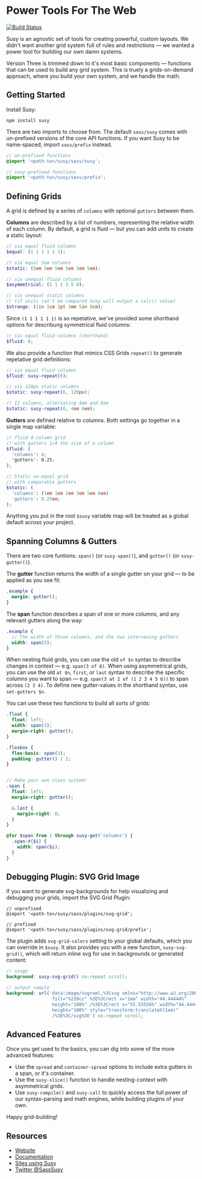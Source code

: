 Power Tools For The Web
=======================

[![Build Status](https://travis-ci.org/oddbird/susy.png?branch=threeish)](https://travis-ci.org/oddbird/susy)

Susy is an agnostic set of tools
for creating powerful, custom layouts.
We didn't want another grid system
full of rules and restrictions —
we wanted a power tool
for building our own damn systems.

Version Three is trimmed down to it's most basic components —
functions that can be used to build any grid system.
This is truely a grids-on-demand approach,
where you build your own system,
and we handle the math.


Getting Started
---------------

Install Susy:

```
npm install susy
```

There are two imports to choose from.
The default `sass/susy` comes with
un-prefixed versions of the core API functions.
If you want Susy to be name-spaced,
import `sass/prefix` instead.

```scss
// un-prefixed functions
@import '<path-to>/susy/sass/susy';

// susy-prefixed functions
@import '<path-to>/susy/sass/prefix';
```


Defining Grids
--------------

A grid is defined by a series of `columns`
with optional `gutters` between them.

**Columns** are described by a list of numbers,
representing the relative width of each column.
By default, a grid is fluid —
but you can add units to create a static layout:

```scss
// six equal fluid columns
$equal: (1 1 1 1 1 1);

// six equal 5em columns
$static: (5em 5em 5em 5em 5em 5em);

// six unequal fluid columns
$asymmetrical: (1 1 2 3 5 8);

// six unequal static columns
// (if units can't be compared Susy will output a calc() value)
$strange: (1in 1cm 2pt 3mm 5in 8cm);
```

Since `(1 1 1 1 1 1)` is so repetative,
we've provided some shorthand options
for describung symmetrical fluid columns:

```scss
// six equal fluid columns (shorthand)
$fluid: 6;
```

We also provide a function
that mimics CSS Grids `repeat()`
to generate repetative grid definitions:

```scss
// six equal fluid columns
$fluid: susy-repeat(6);

// six 120px static columns
$static: susy-repeat(6, 120px);

// 12 columns, alternating 4em and 6em
$static: susy-repeat(6, 4em 6em);
```


**Gutters**
are defined relative to columns.
Both settings go together
in a single map variable:

```scss
// fluid 4-column grid
// with gutters 1/4 the size of a column
$fluid: (
  'columns': 4;
  'gutters': 0.25;
);

// Static un-equal grid
// with comparable gutters
$static: (
  'columns': (1em 1em 2em 3em 5em 8em)
  'gutters': 0.25em;
);
```

Anything you put in the root `$susy` variable map
will be treated as a global default
across your project.


Spanning Columns & Gutters
--------------------------

There are two core funtions:
`span()` (or `susy-span()`),
and `gutter()` (or `susy-gutter()`).

The **gutter** function returns
the width of a single gutter on your grid —
to be applied as you see fit:

```scss
.example {
  margin: gutter();
}
```

The **span** function
describes a span of one or more columns,
and any relevant gutters along the way:

```scss
.example {
  // the width of three columns, and the two intervening gutters
  width: span(3);
}
```

When nesting fluid grids,
you can use the old `of $n` syntax
to describe changes in context —
e.g. `span(3 of 6)`.
When using asymmetrical grids,
you can use the old `at $n`, `first`, or `last` syntax
to describe the specific columns you want to span —
e.g. `span(3 at 2 of (1 2 3 4 5 6))`
to span across `(2 3 4)`.
To define new gutter-values in the shorthand syntax,
use `set-gutters $n`.

You can use these two functions
to build all sorts of grids:

```scss
.float {
  float: left;
  width: span(3);
  margin-right: gutter();
}

.flexbox {
  flex-basis: span(3);
  padding: gutter() / 2;
}


// Make your own class system!
.span {
  float: left;
  margin-right: gutter();

  &.last {
    margin-right: 0;
  }
}

@for $span from 1 through susy-get('columns') {
  .span-#{$i} {
    width: span($i);
  }
}
```


Debugging Plugin: SVG Grid Image
--------------------------------

If you want to generate svg-backgrounds
for help visualizing and debugging your grids,
import the SVG Grid Plugin:

```
// unprefixed
@import '<path-to>/susy/sass/plugins/svg-grid';

// prefixed
@import '<path-to>/susy/sass/plugins/svg-grid/prefix';
```

The plugin adds `svg-grid-colors` setting
to your global defaults,
which you can override in `$susy`.
It also provides you with a new function,
`susy-svg-grid()`,
which will return inline svg for use in
backgrounds or generated content:

```scss
// usage
background: susy-svg-grid() no-repeat scroll;

// output sample
background: url('data:image/svg+xml,%3Csvg xmlns="http://www.w3.org/2000/svg"
                 fill="%239cc" %3E%3Crect x="1em" width="44.44444%"
                 height="100%" /%3E%3Crect x="55.55556%" width="44.44444%"
                 height="100%" style="transform:translateX(1em)"
                 /%3E%3C/svg%3E') no-repeat scroll;
```


Advanced Features
-----------------

Once you get used to the basics,
you can dig into some of the more advanced features:

- Use the `spread` and `container-spread` options
  to include extra gutters in a span, or it's container.
- Use the `susy-slice()` function
  to handle nesting-context with asymmetrical grids.
- Use `susy-compile()` and `susy-call`
  to quickly access the full power of our
  syntax-parsing and math engines,
  while building plugins of your own.

Happy grid-building!


Resources
---------

- [Website](http://susy.oddbird.net/)
- [Documentation](http://susydocs.oddbird.net/)
- [Sites using Susy](http://susy.oddbird.net/sites-using-susy/)
- [Twitter @SassSusy](http://twitter.com/Sasssusy/)
